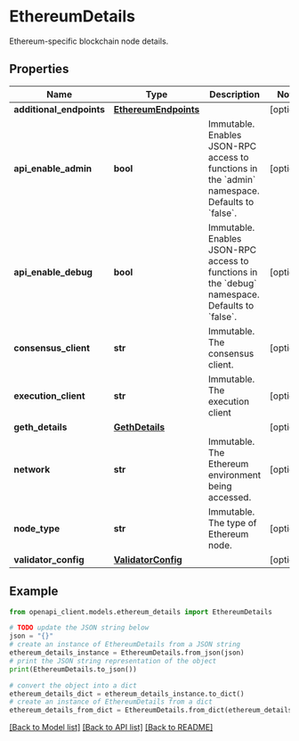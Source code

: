 # EthereumDetails

Ethereum-specific blockchain node details.

## Properties

Name | Type | Description | Notes
------------ | ------------- | ------------- | -------------
**additional_endpoints** | [**EthereumEndpoints**](EthereumEndpoints.md) |  | [optional] 
**api_enable_admin** | **bool** | Immutable. Enables JSON-RPC access to functions in the &#x60;admin&#x60; namespace. Defaults to &#x60;false&#x60;. | [optional] 
**api_enable_debug** | **bool** | Immutable. Enables JSON-RPC access to functions in the &#x60;debug&#x60; namespace. Defaults to &#x60;false&#x60;. | [optional] 
**consensus_client** | **str** | Immutable. The consensus client. | [optional] 
**execution_client** | **str** | Immutable. The execution client | [optional] 
**geth_details** | [**GethDetails**](GethDetails.md) |  | [optional] 
**network** | **str** | Immutable. The Ethereum environment being accessed. | [optional] 
**node_type** | **str** | Immutable. The type of Ethereum node. | [optional] 
**validator_config** | [**ValidatorConfig**](ValidatorConfig.md) |  | [optional] 

## Example

```python
from openapi_client.models.ethereum_details import EthereumDetails

# TODO update the JSON string below
json = "{}"
# create an instance of EthereumDetails from a JSON string
ethereum_details_instance = EthereumDetails.from_json(json)
# print the JSON string representation of the object
print(EthereumDetails.to_json())

# convert the object into a dict
ethereum_details_dict = ethereum_details_instance.to_dict()
# create an instance of EthereumDetails from a dict
ethereum_details_from_dict = EthereumDetails.from_dict(ethereum_details_dict)
```
[[Back to Model list]](../README.md#documentation-for-models) [[Back to API list]](../README.md#documentation-for-api-endpoints) [[Back to README]](../README.md)


